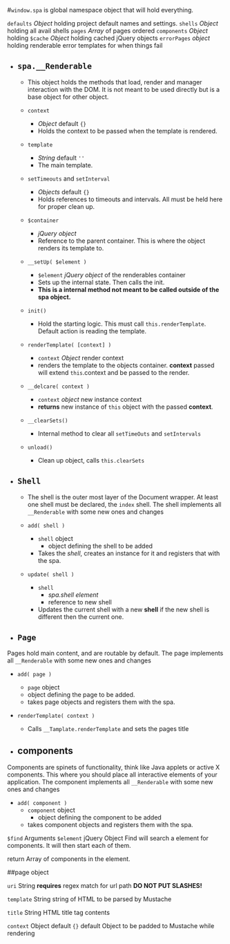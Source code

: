 
#`window.spa`
is global namespace object that will hold everything.

`defaults` *Object* holding project default names and settings.
`shells` *Object* holding all avail shells
`pages` *Array* of pages ordered
`components` *Object* holding
`$cache` *Object* holding cached jQuery objects
`errorPages` *object* holding renderable error templates for when things fail
 

* ## `spa.__Renderable`
  * This object holds the methods that load, render and manager interaction with the DOM. It is not meant to be used directly but is a base object for other object.
 
  * `context`
    * *Object* default `{}`
    * Holds the context to be passed when the template is rendered.
 
  * `template`
    * *String* default `''`
    * The main template.
 
  * `setTimeouts` and `setInterval`
    * *Objects* default `{}`
    * Holds references to timeouts and intervals. All must be held here for proper clean up.
 
  * `$container`
    * *jQuery object*
    * Reference to the parent container. This is where the object renders its template to.
 
  * `__setUp( $element )`
    * `$element` *jQuery object* of the renderables container
    * Sets up the internal state. Then calls the init.
    * **This is a internal method not meant to be called outside of the spa object.**
 
  * `init()`
    * Hold the starting logic. This must call `this.renderTemplate`. Default action is reading the template.
 
  * `renderTemplate( [context] )`
    * `context` *Object* render context
    * renders the template to the objects container. **context** passed will extend `this`.context and be passed to the render.

  * `__delcare( context )`
    * `context` *object* new instance context
    * **returns** new instance of `this` object with the passed **context**.

  * `__clearSets()`
    * Internal method to clear all `setTimeOuts` and `setIntervals`

  * `unload()`
    * Clean up object, calls `this.clearSets`


* ## `Shell` 
  * The shell is the outer most layer of the Document wrapper. At least one shell must be declared, the `index` shell. The shell implements all `__Renderable` with some new ones and changes

  * `add( shell )`
    * `shell` object
      * object defining the shell to be added
    * Takes the *shell*, creates an instance for it and registers that with the spa.

  * `update( shell )`
    * `shell`
   		* *spa.shell element*
      * reference to new shell
    * Updates the  current shell with a new **shell** if the new shell is different then the current one.


* ## `Page`
Pages hold main content, and are routable by default. The page implements all `__Renderable` with some new ones and changes

  * `add( page )`
	* `page` object
	* object defining the page to be added.
    * takes page objects and registers them with the spa.

  * `renderTemplate( context )`
    * Calls `__Tamplate.renderTemplate` and sets the pages title


* ## components
Components are spinets of functionality, think like Java applets or active X components. This where you should place all interactive elements of your application. The component implements all `__Renderable` with some new ones and changes

  * `add( component )`
	* `component` object
	  * object defining the component to be added
    * takes component objects and registers them with the spa.


`$find`
Arguments
	`$element` jQuery Object 
Find will search a element for components. It will then start each of them.

return Array of components in the element.



##page object

`uri` String **requires**
	regex match for url path
	**DO NOT PUT SLASHES!**

`template` String
	string of HTML to be parsed by Mustache

`title` String
	HTML title tag contents

`context` Object default `{}`
	default Object to be padded to Mustache while rendering

